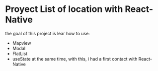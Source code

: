 # Proyect List of location with React-Native
the goal of this project is lear how to use:
- Mapview
- Modal
- FlatList
- useState
at the same time, with this, i had a first contact with React-Native 